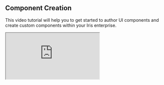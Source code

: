                              

Component Creation
------------------

This video tutorial will help you to get started to author UI components and create custom components within your Iris enterprise.

<div class="youtube-wrapper"><iframe src="https://www.youtube.com/embed/WgDupAjMEMQ" allowfullscreen=""></iframe></div>
